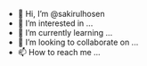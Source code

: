 - 👋 Hi, I’m @sakirulhosen
- 👀 I’m interested in ...
- 🌱 I’m currently learning ...
- 💞️ I’m looking to collaborate on ...
- 📫 How to reach me ...

<!---
sakirulhosen/sakirulhosen is a ✨ special ✨ repository because its `README.md` (this file) appears on your GitHub profile.
You can click the Preview link to take a look at your changes.
--->
